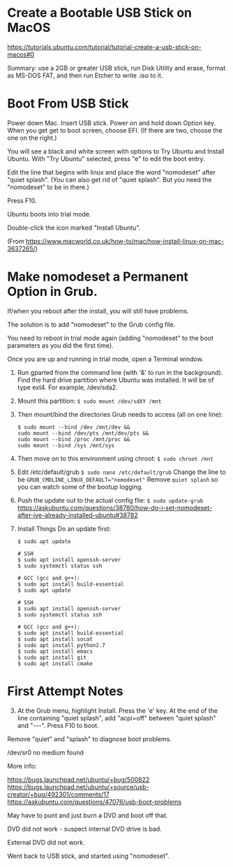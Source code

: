 # Create a Bootable USB Stick on MacOS

https://tutorials.ubuntu.com/tutorial/tutorial-create-a-usb-stick-on-macos#0

Summary: use a 2GB or greater USB stick, run Disk Utility and
erase, format as MS-DOS FAT, and then run Etcher to write .iso to it.


# Boot From USB Stick

Power down Mac.  Insert USB stick.  Power on and hold down Option key.
When you get get to boot screen, choose EFI.  (If there are two, choose
the one on the right.)


You will see a black and white screen with options to Try Ubuntu and 
Install Ubuntu. With "Try Ubuntu" selected, press "e" to edit the boot entry.

Edit the line that begins with linux and place the word "nomodeset" after 
"quiet splash".  (You can also get rid of "quiet splash".  But you need
the "nomodeset" to be in there.)

Press F10.

Ubuntu boots into trial mode.

Double-click the icon marked "Install Ubuntu".

(From https://www.macworld.co.uk/how-to/mac/how-install-linux-on-mac-3637265/)


# Make nomodeset a Permanent Option in Grub.

If/when you reboot after the install, you will still have problems.

The solution is to add "nomodeset" to the Grub config file.

You need to reboot in trial mode again (adding "nomodeset" to the boot
parameters as you did the first time).

Once you are up and running in trial mode, open a Terminal window.

1. Run gparted from the command line (with '&' to run in the
background).  Find the hard drive partition where Ubuntu was
installed.  It will be of type ext4.  For example, /dev/sda2.

1. Mount this partition: 
    `$ sudo mount /dev/sdXY /mnt`

1. Then mount/bind the directories Grub needs to access (all on one line):  
    ```
    $ sudo mount --bind /dev /mnt/dev &&
    sudo mount --bind /dev/pts /mnt/dev/pts &&
    sudo mount --bind /proc /mnt/proc &&
    sudo mount --bind /sys /mnt/sys
    ```

1. Then move on to this environment using chroot:
    `$ sudo chroot /mnt`

1. Edit /etc/default/grub
    `$ sudo nano /etc/default/grub`
    Change the line to be `GRUB_CMDLINE_LINUX_DEFAULT="nomodeset"`
    Remove `quiet splash` so you can watch some of the bootup logging.

1. Push the update out to the actual config file:
    `$ sudo update-grub`
    https://askubuntu.com/questions/38780/how-do-i-set-nomodeset-after-ive-already-installed-ubuntu#38782

1. Install Things
    Do an update first:
    ```
    $ sudo apt update

    # SSH
    $ sudo apt install openssh-server
    $ sudo systemctl status ssh

    # GCC (gcc and g++):
    $ sudo apt install build-essential
    $ sudo apt update

    # SSH
    $ sudo apt install openssh-server
    $ sudo systemctl status ssh

    # GCC (gcc and g++):
    $ sudo apt install build-essential
    $ sudo apt install socat
    $ sudo apt install python2.7
    $ sudo apt install emacs
    $ sudo apt install git
    $ sudo apt install cmake
    ```

# First Attempt Notes

3. At the Grub menu, highlight Install.  Press the 'e' key.  At the end of
the line containing "quiet splash", add "acpi=off" between "quiet splash" and 
"---".  Press F10 to boot.

Remove "quiet" and "splash" to diagnose boot problems.

/dev/sr0 no medium found

More info:

https://bugs.launchpad.net/ubuntu/+bug/500822
https://bugs.launchpad.net/ubuntu/+source/usb-creator/+bug/492301/comments/17
https://askubuntu.com/questions/47076/usb-boot-problems


May have to punt and just burn a DVD and boot off that.

DVD did not work - suspect internal DVD drive is bad.

External DVD did not work.

Went back to USB stick, and started using "nomodeset".
